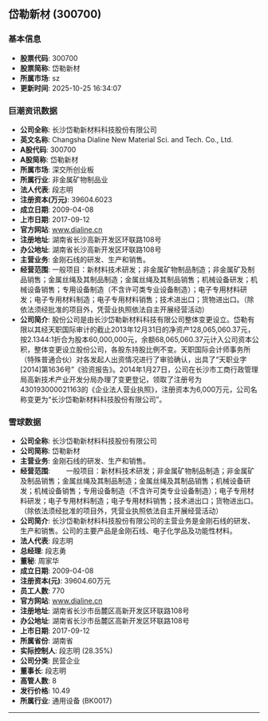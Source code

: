 ## 岱勒新材 (300700)

### 基本信息

- **股票代码**: 300700
- **股票简称**: 岱勒新材
- **所属市场**: sz
- **更新时间**: 2025-10-25 16:34:07

### 巨潮资讯数据

- **公司全称**: 长沙岱勒新材料科技股份有限公司
- **英文名称**: Changsha Dialine New Material Sci. and Tech. Co., Ltd.
- **A股代码**: 300700
- **A股简称**: 岱勒新材
- **所属市场**: 深交所创业板
- **所属行业**: 非金属矿物制品业
- **法人代表**: 段志明
- **注册资本(万元)**: 39604.6023
- **成立日期**: 2009-04-08
- **上市日期**: 2017-09-12
- **官方网站**: www.dialine.cn
- **注册地址**: 湖南省长沙高新开发区环联路108号
- **办公地址**: 湖南省长沙高新开发区环联路108号
- **主营业务**: 金刚石线的研发、生产和销售。
- **经营范围**: 一般项目：新材料技术研发；非金属矿物制品制造；非金属矿及制品销售；金属丝绳及其制品制造；金属丝绳及其制品销售；机械设备研发；机械设备销售；专用设备制造（不含许可类专业设备制造）；电子专用材料研发；电子专用材料制造；电子专用材料销售；技术进出口；货物进出口。（除依法须经批准的项目外，凭营业执照依法自主开展经营活动）
- **公司简介**: 股份公司是由长沙岱勒新材料科技有限公司整体变更设立。岱勒有限以其经天职国际审计的截止2013年12月31日的净资产128,065,060.37元，按2.1344:1折合为股本60,000,000元，余额68,065,060.37元计入公司资本公积，整体变更设立股份公司，各股东持股比例不变。天职国际会计师事务所（特殊普通合伙）对各发起人出资情况进行了审验确认，出具了“天职业字[2014]第1636号”《验资报告》。2014年1月27日，公司在长沙市工商行政管理局高新技术产业开发分局办理了变更登记，领取了注册号为430193000021163的《企业法人营业执照》，注册资本为6,000万元，公司名称变更为“长沙岱勒新材料科技股份有限公司”。

### 雪球数据

- **公司全称**: 长沙岱勒新材料科技股份有限公司
- **公司简称**: 岱勒新材
- **主营业务**: 金刚石线的研发、生产和销售。
- **经营范围**: 　　一般项目：新材料技术研发；非金属矿物制品制造；非金属矿及制品销售；金属丝绳及其制品制造；金属丝绳及其制品销售；机械设备研发；机械设备销售；专用设备制造（不含许可类专业设备制造）；电子专用材料研发；电子专用材料制造；电子专用材料销售；技术进出口；货物进出口。（除依法须经批准的项目外，凭营业执照依法自主开展经营活动）
- **公司简介**: 长沙岱勒新材料科技股份有限公司的主营业务是金刚石线的研发、生产和销售。公司的主要产品是金刚石线、电子化学品及功能性材料。
- **法人代表**: 段志明
- **总经理**: 段志勇
- **董秘**: 周家华
- **成立日期**: 2009-04-08
- **注册资本(元)**: 39604.60万元
- **员工人数**: 770
- **官方网站**: www.dialine.cn
- **注册地址**: 湖南省长沙市岳麓区高新开发区环联路108号
- **办公地址**: 湖南省长沙市岳麓区高新开发区环联路108号
- **上市日期**: 2017-09-12
- **所属省份**: 湖南省
- **实际控制人**: 段志明 (28.35%)
- **公司分类**: 民营企业
- **董事长**: 段志明
- **高管人数**: 8
- **发行价格**: 10.49
- **所属行业**: 通用设备 (BK0017)

---